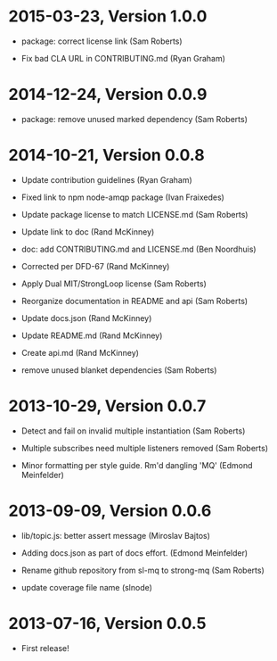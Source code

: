 2015-03-23, Version 1.0.0
=========================

 * package: correct license link (Sam Roberts)

 * Fix bad CLA URL in CONTRIBUTING.md (Ryan Graham)


2014-12-24, Version 0.0.9
=========================

 * package: remove unused marked dependency (Sam Roberts)


2014-10-21, Version 0.0.8
=========================

 * Update contribution guidelines (Ryan Graham)

 * Fixed link to npm node-amqp package (Ivan Fraixedes)

 * Update package license to match LICENSE.md (Sam Roberts)

 * Update link to doc (Rand McKinney)

 * doc: add CONTRIBUTING.md and LICENSE.md (Ben Noordhuis)

 * Corrected per DFD-67 (Rand McKinney)

 * Apply Dual MIT/StrongLoop license (Sam Roberts)

 * Reorganize documentation in README and api (Sam Roberts)

 * Update docs.json (Rand McKinney)

 * Update README.md (Rand McKinney)

 * Create api.md (Rand McKinney)

 * remove unused blanket dependencies (Sam Roberts)


2013-10-29, Version 0.0.7
=========================

 * Detect and fail on invalid multiple instantiation (Sam Roberts)

 * Multiple subscribes need multiple listeners removed (Sam Roberts)

 * Minor formatting per style guide. Rm'd dangling 'MQ' (Edmond Meinfelder)


2013-09-09, Version 0.0.6
=========================

 * lib/topic.js: better assert message (Miroslav Bajtos)

 * Adding docs.json as part of docs effort. (Edmond Meinfelder)

 * Rename github repository from sl-mq to strong-mq (Sam Roberts)

 * update coverage file name (slnode)


2013-07-16, Version 0.0.5
=========================

 * First release!
